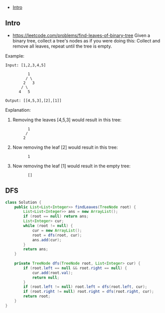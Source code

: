 - [Intro](#intro)

## Intro

- https://leetcode.com/problems/find-leaves-of-binary-tree
Given a binary tree, collect a tree's nodes as if you were doing this: Collect and remove all leaves, repeat until the tree is empty.

 

Example:
```
Input: [1,2,3,4,5]
  
          1
         / \
        2   3
       / \     
      4   5    

Output: [[4,5,3],[2],[1]]
 ```

Explanation:

1. Removing the leaves [4,5,3] would result in this tree:
```
          1
         / 
        2          
``` 

2. Now removing the leaf [2] would result in this tree:
```
          1          
``` 

3. Now removing the leaf [1] would result in the empty tree:
```
          []         
```

## DFS
```Java
class Solution {
    public List<List<Integer>> findLeaves(TreeNode root) {
        List<List<Integer>> ans = new ArrayList();
        if (root == null) return ans;
        List<Integer> cur;
        while (root != null) {
            cur = new ArrayList();
            root = dfs(root, cur);
            ans.add(cur);
        }
        return ans;
    }
    
    private TreeNode dfs(TreeNode root, List<Integer> cur) {
        if (root.left == null && root.right == null) {
            cur.add(root.val);
            return null;
        }
        if (root.left != null) root.left = dfs(root.left, cur);
        if (root.right != null) root.right = dfs(root.right, cur);
        return root;
    }
}
```
